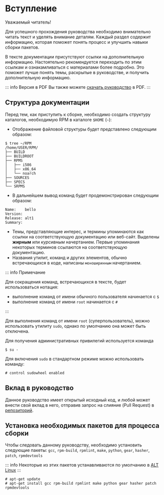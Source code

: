 # Вступление

Уважаемый читатель!

Для успешного прохождения руководства необходимо внимательно читать текст и уделять внимание деталям. Каждый раздел содержит информацию, которая поможет понять процесс и улучшить навыки сборки пакетов.

В тексте документации присутствуют ссылки на дополнительную информацию. Настоятельно рекомендуется переходить по этим ссылкам и ознакамливаться с материалами более подробно. Это поможет лучше понять темы, раскрытые в руководстве, и получить дополнительную информацию.

::: info Версия в PDF
Вы также можете [скачать руководство](https://alt-packaging-guide.github.io/alt-packaging-guide.pdf) в PDF.
:::

## Структура документации

Перед тем, как приступить к сборке, необходимо создать структуру каталогов, необходимую RPM в каталоге `$HOME` (`~`):

- Отображение файловой структуры будет представлено следующим образом:

```shell
$ tree ~/RPM
/home/USER/RPM/
├── BUILD
├── BUILDROOT
├── RPMS
│   ├── i586
│   ├── x86_64
│   └── noarch
├── SOURCES
├── SPECS
└── SRPMS
```

- В дальнейшем вывод команд будет продемонстрирован следующим образом:

```
Name:    bello
Version:
Release: alt1
Summary:
```

- Темы, представляющие интерес, и термины упоминаются как ссылки на соответствующую документацию или веб-сайт. Выделены **жирным** или _курсивным_ начертанием. Первые упоминания некоторых терминов ссылаются на соответствующую документацию.
- Названия утилит, команд и других элементов, обычно встречающихся в коде, написаны `моноширинным` начертанием.

::: info Примечание

Для сокращения команд, встречающихся в тексте, будет использоваться нотация:

- выполнение команд от имени обычного пользователя начинается с `$`
- выполнение команд от имени `root` начинается с `#`

:::

Для выполнения команд от имени `root` (суперпользователь), можно использовать утилиту `sudo`, однако по умолчанию она может быть отключена.

Для получения административных привилегий используется команда

```shell
$ su -
```

Для включения `sudo` в стандартном режиме можно использовать команду:

```shell
# control sudowheel enabled
```

## Вклад в руководство

Данное руководство имеет открытый исходный код, и любой может внести свой вклад в него, отправив запрос на слияние (Pull Request) в [репозиторий](https://github.com/altlinux/alt-packaging-guide).

## Установка необходимых пакетов для процесса сборки

Чтобы следовать данному руководству, необходимо установить следующие пакеты: `gcc`, `rpm-build`, `rpmlint`, `make`, `python`, `gear`, `hasher`, `patch`, `rpmdevtools`

::: info
Некоторые из этих пакетов устанавливаются по умолчанию в [ALT Linux](https://www.altlinux.org/Releases)
:::

```shell
# apt-get update
# apt-get install gcc rpm-build rpmlint make python gear hasher patch rpmdevtools
```
